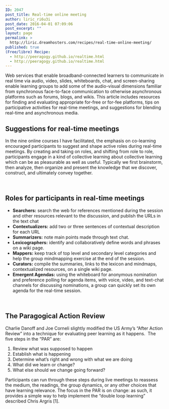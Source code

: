 ```yaml
---
ID: 2047
post_title: Real-time online meeting
author: liric_ri6u3i
post_date: 2016-04-01 07:09:06
post_excerpt: ""
layout: page
permalink: >
  http://liric.dreamhosters.com/recipes/real-time-online-meeting/
published: true
(Free/libre) Recipe:
  - http://peeragogy.github.io/realtime.html
  - http://peeragogy.github.io/realtime.html
---
```

Web services that enable broadband-connected learners to communicate in real time via audio, video, slides, whiteboards, chat, and screen-sharing enable learning groups to add some of the audio-visual dimensions familiar from synchronous face-to-face communication to otherwise asynchronous platforms such as forums, blogs, and wikis. This article includes resources for finding and evaluating appropriate for-free or for-fee platforms, tips on participative activities for real-time meetings, and suggestions for blending real-time and asynchronous media.

<!--more-->
<h2 id="suggestions-for-real-time-meetings">Suggestions for real-time meetings</h2>
In the nine online courses I have facilitated, the emphasis on co-learning encouraged participants to suggest and shape active roles during real-time meetings. By creating and taking on roles, and shifting from role to role, participants engage in a kind of collective learning about collective learning which can be as pleasurable as well as useful. Typically we first brainstorm, then analyze, then organize and present the knowledge that we discover, construct, and ultimately convey together.

&nbsp;
<h2 id="roles-for-participants-in-real-time-meetings">Roles for participants in real-time meetings</h2>
<ul>
	<li><strong>Searchers:</strong> search the web for references mentioned during the session and other resources relevant to the discussion, and publish the URLs in the text chat</li>
	<li><strong>Contextualizers:</strong> add two or three sentences of contextual description for each URL</li>
	<li><strong>Summarizers:</strong> note main points made through text chat.</li>
	<li><strong>Lexicographers:</strong> identify and collaboratively define words and phrases on a wiki page.</li>
	<li><strong>Mappers:</strong> keep track of top level and secondary level categories and help the group mindmapping exercise at the end of the session.</li>
	<li><strong>Curators:</strong> compile the summaries, links to the lexicon and mindmaps, contextualized resources, on a single wiki page.</li>
	<li><strong>Emergent Agendas:</strong> using the whiteboard for anonymous nomination and preference polling for agenda items, with voice, video, and text-chat channels for discussing nominations, a group can quickly set its own agenda for the real-time session.</li>
</ul>
&nbsp;
<h2 id="the-paragogical-action-review">The Paragogical Action Review</h2>
Charlie Danoff and Joe Corneli slightly modified the US Army’s “After Action Review” into a technique for evaluating peer learning as it happens.  The five steps in the “PAR” are:
<ol>
	<li>Review what was supposed to happen</li>
	<li>Establish what is happening</li>
	<li>Determine what’s right and wrong with what we are doing</li>
	<li>What did we learn or change?</li>
	<li>What else should we change going forward?</li>
</ol>
Participants can run through these steps during live meetings to reassess the medium, the readings, the group dynamics, or any other choices that have learning relevance. The focus in the PAR is on change: as such, it provides a simple way to help implement the “double loop learning” described Chris Argris [1].